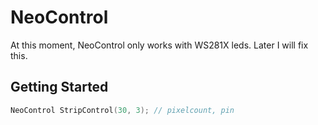 # NeoControl

At this moment, NeoControl only works with WS281X leds. Later I will fix this.

## Getting Started
```c++
NeoControl StripControl(30, 3); // pixelcount, pin
```
